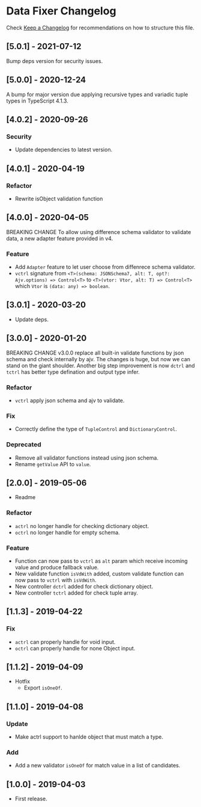 # Data Fixer Changelog

Check [Keep a Changelog](http://keepachangelog.com/) for recommendations on how to structure this file.

## [5.0.1] - 2021-07-12

Bump deps version for security issues.

## [5.0.0] - 2020-12-24

A bump for major version due applying recursive types and variadic tuple types in TypeScript 4.1.3.

## [4.0.2] - 2020-09-26

### Security

- Update dependencies to latest version.

## [4.0.1] - 2020-04-19

### Refactor

- Rewrite isObject validation function

## [4.0.0] - 2020-04-05

BREAKING CHANGE
To allow using difference schema validator to validate data, a new adapter feature provided in v4.

### Feature

- Add `Adapter` feature to let user choose from diffenrece schema validator.
- `vctrl` signature from `<T>(schema: JSONSchema7, alt: T, opt?: Ajv.options) => Control<T>` to `<T>(vtor: Vtor, alt: T) => Control<T>` which `Vtor` is `(data: any) => boolean`.

## [3.0.1] - 2020-03-20

- Update deps.

## [3.0.0] - 2020-01-20

BREAKING CHANGE
v3.0.0 replace all built-in validate functions by json schema and check internally by ajv.
The changes is huge, but now we can stand on the giant shoulder.
Another big step improvement is now `dctrl` and `tctrl` has better type defination and output type infer.

### Refactor

- `vctrl` apply json schema and ajv to validate.

### Fix

- Correctly define the type of `TupleControl` and `DictionaryControl`.

### Deprecated

- Remove all validator functions instead using json schema.
- Rename `getValue` API to `value`.

## [2.0.0] - 2019-05-06

- Readme

### Refactor

- `actrl` no longer handle for checking dictionary object.
- `octrl` no longer handle for empty schema.

### Feature

- Function can now pass to `vctrl` as `alt` param which receive incoming value and produce fallback value.
- New validate function `isVdWith` added, custom validate function can now pass to `vctrl` with `isVdWith`.
- New controller `dctrl` added for check dictionary object.
- New controller `tctrl` added for check tuple array.

## [1.1.3] - 2019-04-22

### Fix

- `actrl` can properly handle for void input.
- `octrl` can properly handle for none Object input.

## [1.1.2] - 2019-04-09

- Hotfix
  - Export `isOneOf`.

## [1.1.0] - 2019-04-08

### Update

- Make actrl support to hanlde object that must match a type.

### Add

- Add a new validator `isOneOf` for match value in a list of candidates.

## [1.0.0] - 2019-04-03

- First release.
